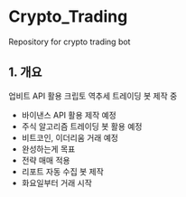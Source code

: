# Crypto_Trading
Repository for crypto trading bot

## 1. 개요
업비트 API 활용 크립토 역추세 트레이딩 봇 제작 중
- 바이낸스 API 활용 제작 예정
- 주식 알고리즘 트레이딩 봇 활용 예정
- 비트코인, 이더리움 거래 예정
- 완성하는게 목표
- 전략 매매 적용
- 리포트 자동 수집 봇 제작
- 화요일부터 거래 시작
